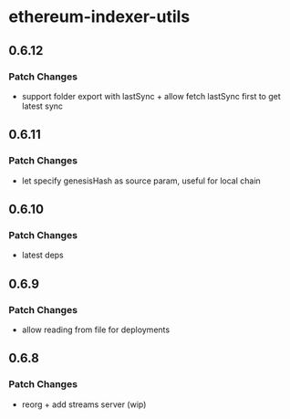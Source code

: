 # ethereum-indexer-utils

## 0.6.12

### Patch Changes

- support folder export with lastSync + allow fetch lastSync first to get latest sync

## 0.6.11

### Patch Changes

- let specify genesisHash as source param, useful for local chain

## 0.6.10

### Patch Changes

- latest deps

## 0.6.9

### Patch Changes

- allow reading from file for deployments

## 0.6.8

### Patch Changes

- reorg + add streams server (wip)
